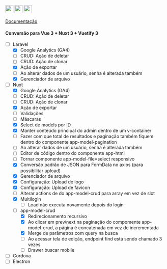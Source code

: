 <img height="25px" src="https://img.shields.io/badge/laravel-%23FF2D20.svg?style=for-the-badge&logo=laravel&logoColor=white" alt="">
<img height="25px" src="https://img.shields.io/badge/Nuxt-002E3B?style=for-the-badge&logo=nuxtdotjs&logoColor=#00DC82" alt="">
<img height="25px" src="https://wakatime.com/badge/github/jeff-silva/tevep.svg" alt="">

[Documentação](/docs/index.md)

#### Conversão para Vue 3 + Nuxt 3 + Vuetify 3

- [ ] Laravel
    - [x] Google Analytics (GA4)
    - [ ] CRUD: Ação de deletar
    - [ ] CRUD: Ação de clonar
    - [x] Ação de exportar
    - [ ] Ao alterar dados de um usuário, senha é alterada também
    - [x] Gerenciador de arquivo
- [ ] Nuxt
    - [x] Google Analytics (GA4)
    - [ ] CRUD: Ação de deletar
    - [ ] CRUD: Ação de clonar
    - [x] Ação de exportar
    - [ ] Validações
    - [ ] Máscaras
    - [x] Select de models por ID
    - [x] Manter conteúdo principal do admin dentro de um v-container
    - [ ] Fazer com que total de resultados e paginação também fiquem dentro do componente app-model-pagination
    - [ ] Ao alterar dados de um usuário, senha é alterada também
    - [ ] Editor de código dentro do componente app-html
    - [ ] Tornar componente app-model-file=select responsivo
    - [x] Conversão padrão de JSON para FormData no axios (para possibilitar upload)
    - [x] Gerenciador de arquivo
    - [x] Configuração: Upload de logo
    - [x] Configuração: Upload de favicon
    - [ ] Alterar actions de do app-model-crud para array em vez de slot
    - [x] Multilogin
        - [ ] Load não executa novamente depois do login
    - [ ] app-model-crud
        - [x] Redirecionamento recursivo
        - [x] Ao clicar em prev/next na paginação do compomente app-model-crud, a página é concatenada em vez de incrementada
        - [x] Merge de parâmetros com query na busca
        - [ ] Ao acessar tela de edição, endpoint find está sendo chamado 3 vezes
        - [ ] Drawer buscar mobile
- [ ] Cordova
- [ ] Electron
